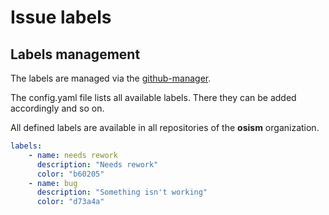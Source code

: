 # Issue labels

## Labels management

The labels are managed via the [github-manager](https://github.com/osism/github-manager).

The config.yaml file lists all available labels. There they can be added accordingly and so on.

All defined labels are available in all repositories of the **osism** organization.

```yaml
labels:
    - name: needs rework
      description: "Needs rework"
      color: "b60205"
    - name: bug
      description: "Something isn't working"
      color: "d73a4a"
```
